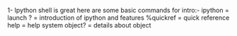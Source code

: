 1- Ipython shell is great here are some basic commands for intro:- 
		ipython = launch
		? = introduction of ipython and features 
		%quickref = quick reference
		help = help system
		object? = details about object

